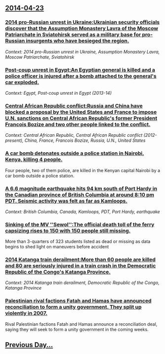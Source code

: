 ## [2014-04-23](/news/2014/04/23/index.md)

### [2014 pro-Russian unrest in Ukraine:Ukrainian security officials discover that the Assumption Monastery Lavra of the Moscow Patriarchate in Sviatohirsk served as a military base for pro-Russian insurgents who have besieged the region. ](/news/2014/04/23/2014-pro-russian-unrest-in-ukraine-pukrainian-security-officials-discover-that-the-assumption-monastery-lavra-of-the-moscow-patriarchate-in.md)
_Context: 2014 pro-Russian unrest in Ukraine, Assumption Monastery Lavra, Moscow Patriarchate, Sviatohirsk_

### [Post-coup unrest in Egypt:An Egyptian general is killed and a police officer is injured after a bomb attached to the general's car exploded. ](/news/2014/04/23/post-coup-unrest-in-egypt-pan-egyptian-general-is-killed-and-a-police-officer-is-injured-after-a-bomb-attached-to-the-general-s-car-exploded.md)
_Context: Egypt, Post-coup unrest in Egypt (2013-14)_

### [Central African Republic conflict:Russia and China have blocked a proposal by the United States and France to impose U.N. sanctions on Central African Republic's former President Francois Bozize and two other people linked to the conflict. ](/news/2014/04/23/central-african-republic-conflict-prussia-and-china-have-blocked-a-proposal-by-the-united-states-and-france-to-impose-u-n-sanctions-on-cent.md)
_Context: Central African Republic, Central African Republic conflict (2012-present), China, France, Francois Bozize, Russia, U.N., United States_

### [A car bomb detonates outside a police station in Nairobi, Kenya, killing 4 people. ](/news/2014/04/23/a-car-bomb-detonates-outside-a-police-station-in-nairobi-kenya-killing-4-people.md)
Four people, two of them police, are killed in the Kenyan capital Nairobi by a car bomb outside a police station.

### [A 6.6 magnitude earthquake hits 94 km south of Port Hardy in the Canadian province of British Columbia at around 8:10 pm PDT. Seismic activity was felt as far as Kamloops. ](/news/2014/04/23/a-6-6-magnitude-earthquake-hits-94-km-south-of-port-hardy-in-the-canadian-province-of-british-columbia-at-around-8-10-pm-pdt-seismic-activi.md)
_Context: British Columbia, Canada, Kamloops, PDT, Port Hardy, earthquake_

### [Sinking of the MV ''Sewol'':The official death toll of the ferry capsizing rises to 150 with 150 people still missing. ](/news/2014/04/23/sinking-of-the-mv-sewol-pthe-official-death-toll-of-the-ferry-capsizing-rises-to-150-with-150-people-still-missing.md)
More than 3-quarters of 323 students listed as dead or missing as data begins to shed light on maneuvers before accident

### [2014 Katanga train derailment:More than 60 people are killed and 80 are seriously injured in a train crash in the Democratic Republic of the Congo's Katanga Province. ](/news/2014/04/23/2014-katanga-train-derailment-pmore-than-60-people-are-killed-and-80-are-seriously-injured-in-a-train-crash-in-the-democratic-republic-of-th.md)
_Context: 2014 Katanga train derailment, Democratic Republic of the Congo, Katanga Province_

### [Palestinian rival factions Fatah and Hamas have announced reconciliation to form a unity government. They split up violently in 2007. ](/news/2014/04/23/palestinian-rival-factions-fatah-and-hamas-have-announced-reconciliation-to-form-a-unity-government-they-split-up-violently-in-2007.md)
Rival Palestinian factions Fatah and Hamas announce a reconciliation deal, saying they will seek to form a unity government in the coming weeks.

## [Previous Day...](/news/2014/04/22/index.md)


